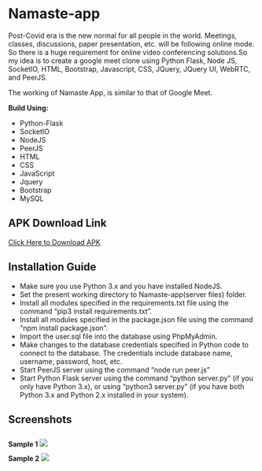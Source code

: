 # Namaste-app
<p>Post-Covid era is the new normal for all people in the world. Meetings, classes, discussions, paper presentation, etc. will be following online mode. So there is a huge requirement for online video conferencing solutions.So my idea is to create a google meet clone using Python Flask, Node JS, SocketIO, HTML, Bootstrap, Javascript, CSS, JQuery, JQuery UI, WebRTC, and PeerJS.</p>
<p>The working  of Namaste App, is similar to that of Google Meet.</p>


**Build Using:**
* Python-Flask
* SocketIO
* NodeJS
* PeerJS
* HTML
* CSS
* JavaScript
* Jquery
* Bootstrap
* MySQL

## APK Download Link
<a href="https://3.84.117.2:3000/download">Click Here to Download APK</a>


## Installation Guide

* Make sure you use Python 3.x and you have installed NodeJS.
* Set the present working directory to Namaste-app(server files) folder.
* Install all modules specified in the requirements.txt file using the command “pip3 install requirements.txt”.
* Install all modules specified in the package.json file using the command “npm install package.json”.
* Import the user.sql file into the database using PhpMyAdmin.
* Make changes to the database credentials specified in Python code to connect to the database. The credentials include database name, username, password, host, etc.
* Start PeerJS server using the command “node run peer.js”
* Start Python Flask server using the command “python server.py” (if you only have Python 3.x), or using “python3 server.py” (if you have both Python 3.x and Python 2.x installed in your system).


## Screenshots

**Sample 1**
<img src="http://zateart.com/covidchart/samples/sample1.png" style="margin-top:10px;max-width:500px">
<br>
**Sample 2**
<img src="http://zateart.com/covidchart/samples/sample2.png" style="margin-top:10px;max-width:500px">



